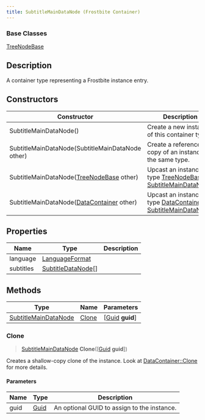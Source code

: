 ```yaml
---
title: SubtitleMainDataNode (Frostbite Container)
---
```

### Base Classes

[TreeNodeBase](TreeNodeBase)

## Description

A container type representing a Frostbite instance entry.

## Constructors

| Constructor                                                                     | Description                                                                                                                     |
| ------------------------------------------------------------------------------- | ------------------------------------------------------------------------------------------------------------------------------- |
| SubtitleMainDataNode()                                                          | Create a new instance of this container type.                                                                                   |
| SubtitleMainDataNode(SubtitleMainDataNode other)                                | Create a reference copy of an instance of the same type.                                                                        |
| SubtitleMainDataNode([TreeNodeBase](TreeNodeBase) other)                        | Upcast an instance of type [TreeNodeBase](TreeNodeBase) to [SubtitleMainDataNode](SubtitleMainDataNode).                        |
| SubtitleMainDataNode([DataContainer](/vext/ref/cls/shr/datacontainer) other) | Upcast an instance of type [DataContainer](/vext/ref/cls/shr/datacontainer) to [SubtitleMainDataNode](SubtitleMainDataNode). |

## Properties

| Name      | Type                                     | Description |
| --------- | ---------------------------------------- | ----------- |
| language  | [LanguageFormat](LanguageFormat)         |             |
| subtitles | [SubtitleDataNode](SubtitleDataNode)\[\] |             |

## Methods

| Type                                         | Name            | Parameters                                     |
| -------------------------------------------- | --------------- | ---------------------------------------------- |
| [SubtitleMainDataNode](SubtitleMainDataNode) | [Clone](#clone) | \[[Guid](/vext/ref/cls/shr/guid) **guid**\] |

### Clone

> [SubtitleMainDataNode](SubtitleMainDataNode) **Clone**(\[[Guid](/vext/ref/cls/shr/guid) **guid**\])

Creates a shallow-copy clone of the instance. Look at [DataContainer::Clone](/vext/ref/cls/shr/datacontainer#clone) for more details.

#### Parameters

| Name | Type         | Description                                 |
| ---- | ------------ | ------------------------------------------- |
| guid | [Guid](Guid) | An optional GUID to assign to the instance. |
